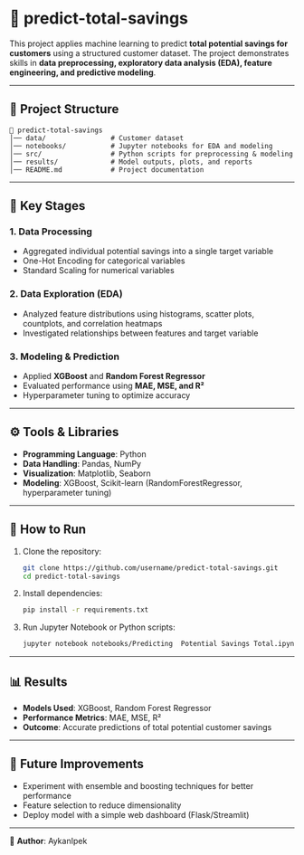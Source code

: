 # 🏦 predict-total-savings

This project applies machine learning to predict **total potential savings for customers** using a structured customer dataset. The project demonstrates skills in **data preprocessing, exploratory data analysis (EDA), feature engineering, and predictive modeling**.

---

## 📂 Project Structure

```
📁 predict-total-savings
│── data/                # Customer dataset
│── notebooks/           # Jupyter notebooks for EDA and modeling
│── src/                 # Python scripts for preprocessing & modeling
│── results/             # Model outputs, plots, and reports
│── README.md            # Project documentation
```

---

## 🔑 Key Stages

### 1. Data Processing
- Aggregated individual potential savings into a single target variable
- One-Hot Encoding for categorical variables
- Standard Scaling for numerical variables

### 2. Data Exploration (EDA)
- Analyzed feature distributions using histograms, scatter plots, countplots, and correlation heatmaps
- Investigated relationships between features and target variable

### 3. Modeling & Prediction
- Applied **XGBoost** and **Random Forest Regressor**
- Evaluated performance using **MAE, MSE, and R²**
- Hyperparameter tuning to optimize accuracy

---

## ⚙️ Tools & Libraries

- **Programming Language**: Python
- **Data Handling**: Pandas, NumPy
- **Visualization**: Matplotlib, Seaborn
- **Modeling**: XGBoost, Scikit-learn (RandomForestRegressor, hyperparameter tuning)

---

## 🚀 How to Run

1. Clone the repository:
   ```bash
   git clone https://github.com/username/predict-total-savings.git
   cd predict-total-savings
   ```

2. Install dependencies:
   ```bash
   pip install -r requirements.txt
   ```

3. Run Jupyter Notebook or Python scripts:
   ```bash
   jupyter notebook notebooks/Predicting  Potential Savings Total.ipynb
   ```

---

## 📊 Results

- **Models Used**: XGBoost, Random Forest Regressor
- **Performance Metrics**: MAE, MSE, R²
- **Outcome**: Accurate predictions of total potential customer savings

---

## 📌 Future Improvements

- Experiment with ensemble and boosting techniques for better performance
- Feature selection to reduce dimensionality
- Deploy model with a simple web dashboard (Flask/Streamlit)

---

📧 **Author**: AykanIpek  
